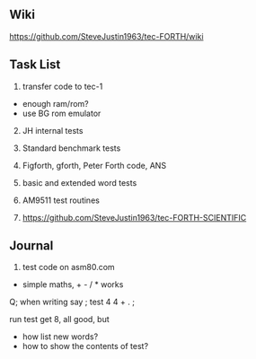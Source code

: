 ## Wiki
https://github.com/SteveJustin1963/tec-FORTH/wiki

## Task List
1. transfer code to tec-1
  * enough ram/rom?
  * use BG rom emulator
2. JH internal tests
  
3. Standard benchmark tests  
4. Figforth, gforth, Peter Forth code, ANS
5. basic and extended word tests
6. AM9511 test routines
7. https://github.com/SteveJustin1963/tec-FORTH-SCIENTIFIC




## Journal

1. test code on asm80.com
* simple maths, + - / * works

Q; when writing say ; test 4 4 + . ;

run test get 8, all good, but

 * how list new words?
 * how to show the contents of test?


